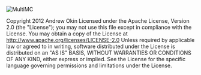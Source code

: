 ![MultiMC](http://i.imgur.com/QJXbz.png)

Copyright 2012  Andrew Okin
Licensed under the Apache License, Version 2.0 (the "License"); you may not use this file except in compliance with the License. You may obtain a copy of the License at
  http://www.apache.org/licenses/LICENSE-2.0
Unless required by applicable law or agreed to in writing, software distributed under the License is distributed on an "AS IS" BASIS, WITHOUT WARRANTIES OR CONDITIONS OF ANY KIND, either express or implied. See the License for the specific language governing permissions and limitations under the License.